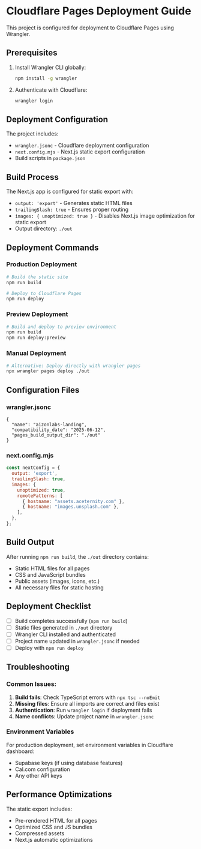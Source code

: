 # Cloudflare Pages Deployment Guide

This project is configured for deployment to Cloudflare Pages using Wrangler.

## Prerequisites

1. Install Wrangler CLI globally:
   ```bash
   npm install -g wrangler
   ```

2. Authenticate with Cloudflare:
   ```bash
   wrangler login
   ```

## Deployment Configuration

The project includes:
- `wrangler.jsonc` - Cloudflare deployment configuration
- `next.config.mjs` - Next.js static export configuration
- Build scripts in `package.json`

## Build Process

The Next.js app is configured for static export with:
- `output: 'export'` - Generates static HTML files
- `trailingSlash: true` - Ensures proper routing
- `images: { unoptimized: true }` - Disables Next.js image optimization for static export
- Output directory: `./out`

## Deployment Commands

### Production Deployment
```bash
# Build the static site
npm run build

# Deploy to Cloudflare Pages
npm run deploy
```

### Preview Deployment
```bash
# Build and deploy to preview environment
npm run build
npm run deploy:preview
```

### Manual Deployment
```bash
# Alternative: Deploy directly with wrangler pages
npx wrangler pages deploy ./out
```

## Configuration Files

### wrangler.jsonc
```jsonc
{
  "name": "aizonlabs-landing",
  "compatibility_date": "2025-06-12",
  "pages_build_output_dir": "./out"
}
```

### next.config.mjs
```javascript
const nextConfig = {
  output: 'export',
  trailingSlash: true,
  images: {
    unoptimized: true,
    remotePatterns: [
      { hostname: "assets.aceternity.com" },
      { hostname: "images.unsplash.com" },
    ],
  },
};
```

## Build Output

After running `npm run build`, the `./out` directory contains:
- Static HTML files for all pages
- CSS and JavaScript bundles
- Public assets (images, icons, etc.)
- All necessary files for static hosting

## Deployment Checklist

- [ ] Build completes successfully (`npm run build`)
- [ ] Static files generated in `./out` directory
- [ ] Wrangler CLI installed and authenticated
- [ ] Project name updated in `wrangler.jsonc` if needed
- [ ] Deploy with `npm run deploy`

## Troubleshooting

### Common Issues:
1. **Build fails**: Check TypeScript errors with `npx tsc --noEmit`
2. **Missing files**: Ensure all imports are correct and files exist
3. **Authentication**: Run `wrangler login` if deployment fails
4. **Name conflicts**: Update project name in `wrangler.jsonc`

### Environment Variables
For production deployment, set environment variables in Cloudflare dashboard:
- Supabase keys (if using database features)
- Cal.com configuration
- Any other API keys

## Performance Optimizations

The static export includes:
- Pre-rendered HTML for all pages
- Optimized CSS and JS bundles
- Compressed assets
- Next.js automatic optimizations